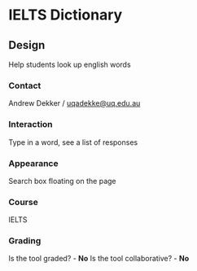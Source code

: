 IELTS Dictionary
====================

Design
---------------------

Help students look up english words

### Contact
Andrew Dekker / uqadekke@uq.edu.au

### Interaction
Type in a word, see a list of responses

### Appearance
Search box floating on the page

### Course
IELTS

### Grading
Is the tool graded? - **No**
Is the tool collaborative? - **No**

